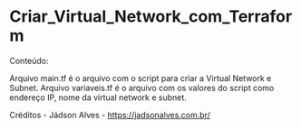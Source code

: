 # Criar_Virtual_Network_com_Terraform

Conteúdo:

Arquivo main.tf é o arquivo com o script para criar a Virtual Network e Subnet.
Arquivo variaveis.tf é o arquivo com os valores do script como endereço IP, nome da virtual network e subnet. 

Créditos - Jádson Alves - https://jadsonalves.com.br/
